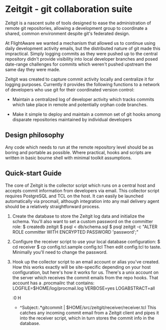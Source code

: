 # Zeitgit - git collaboration suite #

Zeitgit is a nascent suite of tools designed to ease the administration of
remote git repositories, allowing a development group to coordinate a shared,
common environment despite git's federated design.

At FlightAware we wanted a mechanism that allowed us to continue using daily
development activity emails, but the distributed nature of git made this 
impractical.  Simply logging commits as they were pushed up to the central
repository didn't provide visibility into local developer branches and posed
date-range challenges for commits which weren't pushed upstream the same
day they were made.

Zeitgit was created to capture commit activity locally and centralize it for
logging purposes.  Currently it provides the following functions to a network
of developers who use git for their coordinated version control:

* Maintain a centralized log of developer activity which tracks commits which
  take place in remote and potentially orphan code branches.

* Make it simple to deploy and maintain a common set of git hooks among 
  disparate repositories maintained by individual developers

## Design philosophy ##

Any code which needs to run at the remote repository level should be as 
boring and portable as possible.  Where practical, hooks and scripts are 
written in basic bourne shell with minimal toolkit assumptions.

## Quick-start Guide ##

The core of Zeitgit is the collector script which runs on a central host
and accepts commit information from developers via email.  This collector
script requires PostgreSQL and TCL on the host.  It can easily be launched
automatically via procmail, although integration into any mail delivery agent
should be a relatively straightforward process.

1. Create the database to store the Zeitgit log data and initialize the schema.
   You'll also want to set a custom password on the committer role:
        $ createdb zeitgit 
	$ psql < db/schema.sql
	$ psql zeitgit -c "ALTER ROLE committer WITH ENCRYPTED PASSWORD 'password';"

2. Configure the receiver script to use your local database configuration:
        $ cd receiver
	$ cp config.tcl.sample config.tcl
   Then edit config.tcl to taste.  Minimally you'll need to change the password.

3. Hook up the collector script to an email account or alias you've created.  How
   this works exactly will be site-specific depending on your host configuration,
   but here's how it works for us.  There's a unix account on the server which 
   receives the commit emails from the repo hooks.  That account has a .procmailrc
   that contains:
        LOGFILE=$HOME/log/procmail.log
	VERBOSE=yes
	LOGABSTRACT=all

	:0 H
	* ^Subject:.*gitcommit
	| $HOME/src/zeitgit/receiver/receiver.tcl
   This catches any incoming commit email from a Zeitgit client and pipes it into
   the receiver script, which in turn stores the commit info in the database.
